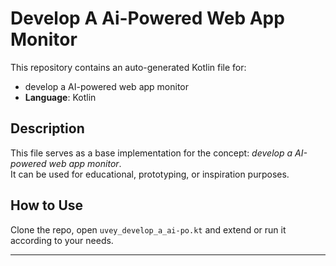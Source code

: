 # Develop A Ai-Powered Web App Monitor

This repository contains an auto-generated Kotlin file for:

- develop a AI-powered web app monitor
- **Language**: Kotlin

## Description

This file serves as a base implementation for the concept: *develop a AI-powered web app monitor*.  
It can be used for educational, prototyping, or inspiration purposes.

## How to Use

Clone the repo, open `uvey_develop_a_ai-po.kt` and extend or run it according to your needs.

---


